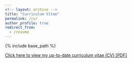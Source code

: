 ```yaml
---
<!-- layout: archive -->
title: "Curriculum Vitae"
permalink: /cv/
author_profile: true
redirect_from:
  - /resume
---
```


{% include base_path %}


[Click here to view my up-to-date curriculum vitae (CV) [PDF]](http://zhengthomastang.github.io/files/ZhengTang_CV.pdf)